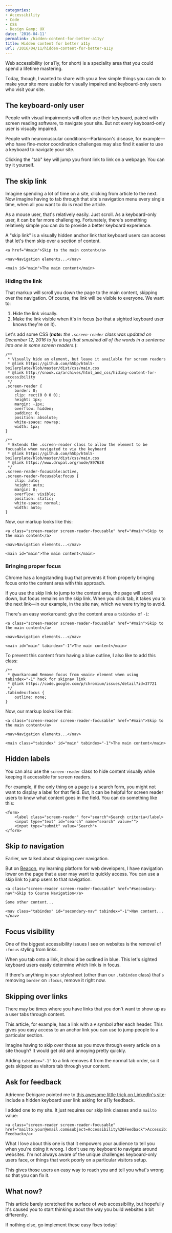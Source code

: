 ```yaml
---
categories:
- Accessibility
- Code
- CSS
- Design &amp; UX
date: '2016-04-11'
permalink: /hidden-content-for-better-a11y/
title: Hidden content for better a11y
url: /2016/04/11/hidden-content-for-better-a11y
---
```


Web accessibility (or a11y, for short) is a speciality area that you could spend a lifetime mastering.

Today, though, I wanted to share with you a few simple things you can do to make your site more usable for visually impaired and keyboard-only users who visit your site.

<!--more-->

## The keyboard-only user

People with visual impairments will often use their keyboard, paired with screen reading software, to navigate your site. But not every keyboard-only user is visually impaired.

People with neuromuscular conditions&mdash;Parkinson's disease, for example&mdash;who have fine-motor coordination challenges may also find it easier to use a keyboard to navigate your site.

Clicking the "tab" key will jump you front link to link on a webpage. You can try it yourself.

## The skip link

Imagine spending a lot of time on a site, clicking from article to the next. Now imagine having to tab through that site's navigation menu every single time, when all you want to do is read the article.

As a mouse user, that's relatively easily. Just scroll. As a keyboard-only user, it can be far more challenging. Fortunately, there's something relatively simple you can do to provide a better keyboard experience.

A "skip link" is a visually hidden anchor link that keyboard users can access that let's them skip over a section of content.

```lang-markup
<a href="#main">Skip to the main content</a>

<nav>Navigation elements...</nav>

<main id="main">The main content</main>
```

### Hiding the link

That markup will scroll you down the page to the main content, skipping over the navigation. Of course, the link will be visible to everyone. We want to:

1. Hide the link visually.
2. Make the link visible when it's in focus (so that a sighted keyboard user knows they're on it).

Let's add some CSS (***note:*** *the `.screen-reader` class was updated on December 12, 2016 to fix a bug that smushed all of the words in a sentence into one in some screen readers.*):

```lang-css
/**
 * Visually hide an element, but leave it available for screen readers
 * @link https://github.com/h5bp/html5-boilerplate/blob/master/dist/css/main.css
 * @link http://snook.ca/archives/html_and_css/hiding-content-for-accessibility
 */
.screen-reader {
	border: 0;
	clip: rect(0 0 0 0);
	height: 1px;
	margin: -1px;
	overflow: hidden;
	padding: 0;
	position: absolute;
	white-space: nowrap;
	width: 1px;
}

/**
 * Extends the .screen-reader class to allow the element to be focusable when navigated to via the keyboard
 * @link https://github.com/h5bp/html5-boilerplate/blob/master/dist/css/main.css
 * @link https://www.drupal.org/node/897638
 */
.screen-reader-focusable:active,
.screen-reader-focusable:focus {
	clip: auto;
	height: auto;
	margin: 0;
	overflow: visible;
	position: static;
	white-space: normal;
	width: auto;
}
```

Now, our markup looks like this:

```lang-markup
<a class="screen-reader screen-reader-focusable" href="#main">Skip to the main content</a>

<nav>Navigation elements...</nav>

<main id="main">The main content</main>
```

### Bringing proper focus

Chrome has a longstanding bug that prevents it from properly bringing focus onto the content area with this approach.

If you use the skip link to jump to the content area, the page will scroll down, but focus remains on the skip link. When you click tab, it takes you to the next link&mdash;in our example, in the site nav, which we were trying to avoid.

There's an easy workaround: give the content area a `tabindex` of `-1`:

```lang-markup
<a class="screen-reader screen-reader-focusable" href="#main">Skip to the main content</a>

<nav>Navigation elements...</nav>

<main id="main" tabindex="-1">The main content</main>
```

To prevent this content from having a blue outline, I also like to add this class:

```lang-css
/**
 * @workaround Remove focus from <main> element when using tabindex="-1" hack for skipnav link
 * @link https://code.google.com/p/chromium/issues/detail?id=37721
 */
.tabindex:focus {
	outline: none;
}
```

Now, our markup looks like this:

```lang-markup
<a class="screen-reader screen-reader-focusable" href="#main">Skip to the main content</a>

<nav>Navigation elements...</nav>

<main class="tabindex" id="main" tabindex="-1">The main content</main>
```

## Hidden labels

You can also use the `screen-reader` class to hide content visually while keeping it accessible for screen readers.

For example, if the only thing on a page is a search form, you might not want to display a label for that field. But, it can be helpful for screen reader users to know what content goes in the field. You can do something like this:

```lang-markup
<form>
    <label class="screen-reader" for="search">Search criteria</label>
    <input type="text" id="search" name="search" value="">
    <input type="submit" value="Search">
</form>
```

## Skip *to* navigation

Earlier, we talked about skipping over navigation.

But on [Beacon](http://beacon.gomakethings.com), my learning platform for web developers, I have navigation lower on the page that a user may want to quickly access. You can use a skip link to jump users to that navigation.

```lang-html
<a class="screen-reader screen-reader-focusable" href="#secondary-nav">Skip to Course Navigation</a>

Some other content...

<nav class="tabindex" id="secondary-nav" tabindex="-1">Nav content...</nav>
```

## Focus visibility

One of the biggest accessibility issues I see on websites is the removal of `:focus` styling from links.

When you tab onto a link, it should be outlined in blue. This let's sighted keyboard users easily determine which link is in focus.

If there's anything in your stylesheet (other than our `.tabindex` class) that's removing `border` on `:focus`, remove it right now.

## Skipping over links

There may be times where you have links that you don't want to show up as a user tabs through content.

This article, for example, has a link with a `#` symbol after each header. This gives you easy access to an anchor link you can use to jump people to a particular section.

Imagine having to skip over those as you move through every article on a site though? It would get old and annoying pretty quickly.

Adding `tabindex="-1"` to a link removes it from the normal tab order, so it gets skipped as visitors tab through your content.

## Ask for feedback

Adrienne Debigare pointed me to [this awesome little trick on LinkedIn's site](https://twitter.com/adebigare/status/712368920490074113): include a hidden keyboard user link asking for a11y feedback.

I added one to my site. It just requires our skip link classes and a `mailto` value:

```lang-markup
<a class="screen-reader screen-reader-focusable" href="mailto:your@email.com&subject=Accessibility%20Feedback">Accessibility Feedback</a>
```

What I love about this one is that it empowers your audience to tell you when you're doing it wrong. I don't use my keyboard to navigate around websites. I'm not always aware of the unique challenges keyboard-only users face, or things that work poorly on a particular visitors setup.

This gives those users an easy way to reach you and tell you what's wrong so that you can fix it.

## What now?

This article barely scratched the surface of web accessibility, but hopefully it's caused you to start thinking about the way you build websites a bit differently.

If nothing else, go implement these easy fixes today!